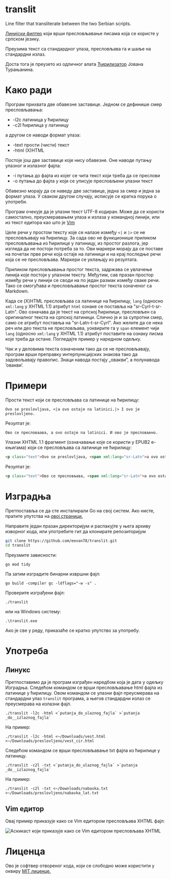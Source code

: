 # translit
Line filter that transliterate between the two Serbian scripts.

[Линијски филтер](https://en.wikipedia.org/wiki/Filter_(software)) који врши пресловљавање писама која се користе у српском језику.

Преузима текст са стандардног улаза, пресловљава га и шаље на стандардни излаз.

Доста тога је преузето из одличног алата [Ћирилизатор](https://github.com/turanjanin/cirilizator) Јована Турањанина.

# Како ради
Програм прихвата две обавезне заставице. Једном се дефинише смер пресловљавања:
* -l2c латиница у ћирилицу
* -c2l ћирилица у латиницу

а другом се наводи формат улаза:
* -text прости (чисти) текст
* -html (X)HTML

Постоје још две заставице које нису обавезне. Оне наводе путању улазног и излазног фајла:
* -i путања до фајла из којег се чита текст који треба да се преслови
* -o путања до фајла у који се уписује пресловљени улазни текст

Обавезно морају да се наведу две заставице, једна за смер и једна за формат улаза. У сваком другом случају, исписује се кратка порука о употреби.

Програм очекује да је улазни текст UTF-8 кодиран. Може да се користи самостално, преусмеравањем улаза и излаза у командној линији, или из текст
едитора као што је [Vim](https://en.wikipedia.org/wiki/Vim_(text_editor))

Целе речи у простом тексту које се налазе између `<|` и `|>` се не пресловљавају на ћирилицу. За сада ово не функционише приликом пресловљавања
из ћирилице у латиницу, из простог разлога, јер изгледа да не постоји потреба за то. Ови маркери морају да се поставе на почетак прве речи која
остаје на латиници и на крај последње речи која се не пресловљава. Маркери се уклањају из резултата.

Приликом пресловљавања простог текста, задржава се увлачење линија које постоји у улазном тексту. Међутим, сав празан простор између речи у
линији се своди на по један размак између сваке речи. Тако се омогућава и пресловљавање простог текста означеног са Markdown.
 
Када се (X)HTML пресловљава са латинице на ћирилицу, `lang` (односно `xml:lang` у XHTML 1.1) атрибут `html` ознаке се поставља на "sr-Cyrl-t-sr-Latn".
Ово означава да је текст на српској ћирилици, пресловљен са оригиналног текста на српској латиници. Слично је и за супротни смер, само се
атрибут поставља на "sr-Latn-t-sr-Cyrl". Ако желите да се нека реч или део текста не пресловљава, уоквирите га у `span` елемент чији `lang`
(односно `xml:lang` у XHTML 1.1) атрибут поставите на ознаку писма које треба да остане. Погледајте пример у наредном одељку.

Чак и у деловима текста означеним тако да се не пресловљавају, програм врши преправку интерпункцијских знакова тако да задовољавају правопис.
Знаци навода постају „овакви”, а полунавода ’овакви’.

# Примери
Прости текст који се пресловљава са латинице на ћирилицу:
```
Ovo se preslovljava, <|a ovo ostaje na latinici.|> I ovo je preslovljeno.
```
Резултат је:
```
Ово се пресловљава, a ovo ostaje na latinici. И ово је пресловљено.
```
Улазни XHTML 1.1 фрагмент (означавање које се користи у EPUB2 е-књигама) који се пресловљава са латинице не ћирилицу:
```html
<p class="text">Ovo se preslovljava, <span xml:lang="sr-Latn">a ovo ostaje na latinici.</span> I ovo je preslovljeno.</p>
```
Резултат је:
```html
<p class="text">Ово се пресловљава, <span xml:lang="sr-Latn">a ovo ostaje na latinici.</span> И ово је пресловљено.</p>
```

# Изградња
Претпоставља се да сте инсталирали Go на свој систем. Ако нисте, пратите упутства на [овој страници.](https://go.dev/doc/install)

Направите један празан директоријум и распакујте у њега архиву изворног кода, или употребите гит да клонирате репозиторијум

```sh
git clone https://github.com/eevan78/translit.git
cd translit
```

Преузмите зависности:

```
go mod tidy
```

Па затим изградите бинарни извршни фајл:

```
go build -compiler gc -ldflags="-w -s" .
```

Проверите изграђени фајл:

```
./translit
```
или на Windows систему:
```
.\translit.exe
```
Ако је све у реду, приказаће се кратко упутство за употребу.

# Употреба

## Линукс

Претпоставимо да je програм изграђен наредбом која је дата у одељку Изградња. Следећом командом се врши пресловљавање html фајла из латинице у ћирилицу. Овом командом се улазни фајл преусмерава на стандардни улаз `translit` програма, а његов стандардни излаз се преусмерава на излазни фајл.
```
./translit -l2c -html <`putanja_do_ulaznog_fajla` >`putanja _do__izlaznog_fajla`
```
На пример:
```
./translit -l2c -html <~/Downloads/vest.html >~/Downloads/preslovljeno/vest_cir.html
```
Следећом командом се врши пресловљавање txt фајла из ћирилице у латиницу.
```
./translit -c2l -txt <`putanja_do_ulaznog_fajla` >`putanja _do__izlaznog_fajla`
```
На пример:
```
./translit -c2l -txt <~/Downloads/nabavka.txt >~/Downloads/preslovljeno/nabavka_lat.txt
```

## Vim едитор

Овај пример приказује како се Vim едитором пресловљава XHTML фајл:

![Аскикаст који приказује како се Vim едитором пресловљава XHTML](https://github.com/eevan78/translit/assets/27575106/44535446-3f0a-4832-9e4a-53fc896d298a)


# Лиценца
Ово је софтвер отвореног кода, који се слободно може користити у оквиру [MIT лиценце.](https://github.com/eevan78/translit/blob/main/LICENSE.md)

